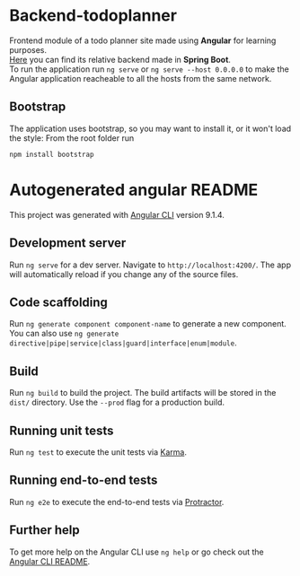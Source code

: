 # Backend-todoplanner
Frontend module of a todo planner site made using **Angular** for learning purposes.  
[Here](https://github.com/EmilianoGIT/Backend-todoplanner) you can find its relative backend made in **Spring Boot**.  
To run the application run `ng serve` or `ng serve --host 0.0.0.0` to make the Angular application reacheable to all the hosts from the same network.

## Bootstrap
The application uses bootstrap, so you may want to install it, or it won't load the style: 
From the root folder run 
```
npm install bootstrap
```


# Autogenerated angular README
This project was generated with [Angular CLI](https://github.com/angular/angular-cli) version 9.1.4.

## Development server

Run `ng serve` for a dev server. Navigate to `http://localhost:4200/`. The app will automatically reload if you change any of the source files.

## Code scaffolding

Run `ng generate component component-name` to generate a new component. You can also use `ng generate directive|pipe|service|class|guard|interface|enum|module`.

## Build

Run `ng build` to build the project. The build artifacts will be stored in the `dist/` directory. Use the `--prod` flag for a production build.

## Running unit tests

Run `ng test` to execute the unit tests via [Karma](https://karma-runner.github.io).

## Running end-to-end tests

Run `ng e2e` to execute the end-to-end tests via [Protractor](http://www.protractortest.org/).

## Further help

To get more help on the Angular CLI use `ng help` or go check out the [Angular CLI README](https://github.com/angular/angular-cli/blob/master/README.md).
